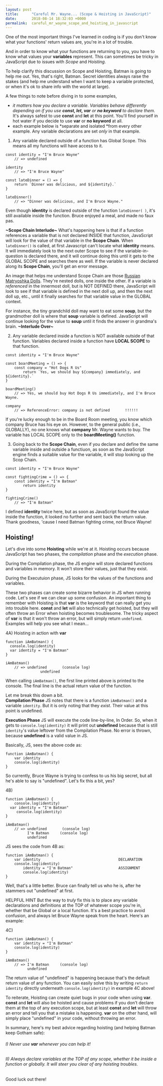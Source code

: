 ```yaml
---
layout: post
title:      "Careful Mr. Wayne... (Scope & Hoisting in JavaScript)"
date:       2018-08-14 18:32:03 +0000
permalink:  careful_mr_wayne_scope_and_hoisting_in_javascript
---
```



One of the most important things I've learned in coding is if you don't know what your functions' return values are, you're in a lot of trouble.

And in order to know what your functions are returning to you, you have to know what values your **variables** represent.  This can sometimes be tricky in JavaScript due to issues with *Scope* and *Hoisting*.  

To help clarify this discussion on Scope and Hoisting, Batman is going to help me out.  Yes, that's right, Batman.  Secret identities always raise the stakes (and help me understand when I want to keep a variable protected, or when it's ok to share info with the world at large).

A few things to note before diving in to some examples, 
* *it matters how you declare a variable.  Variables behave differently depending on if you use **const, let, var** or **no keyword** to declare them.*  It's always safest to use **const** and **let** at this point.  You'll find yourself in hot water if you decide to use **var** or **no keyword** at all.
* each example below is *separate and isolated *from every other example.  Any variable declarations are set *only* in that example.


1) Any variable declared outside of a function has Global Scope.  This means all my functions will have access to it.  

```
const identity = "I'm Bruce Wayne"
    // => undefined

identity
    // => "I'm Bruce Wayne"
		
const lateDinner = () => {
    return `Dinner was delicious, and ${identity}.`
}

lateDinner()
    // => "Dinner was delicious, and I'm Bruce Wayne."
```

Even though **identity** is declared outside of the function `lateDinner( )`, it's still available inside the function.  Bruce enjoyed a meal, and made no faux pas.



**~Scope Chain Interlude~**
What's happening here is that if a function references a variable that is not declared INSIDE that function, JavaScript will look for the value of that variable in the **Scope Chain**.  When `lateDinner()` is called, at first Javascript can't locate what **identity** means.  It will immediately look to the next outer Scope to see if the variable-in-question is declared there, and it will continue doing this until it gets to the GLOBAL SCOPE and searches there as well.  If the variable is never declared along its **Scope Chain**, you'll get an error message.

An image that helps me understand Scope Chain are those [Russian Matryoshka Dolls](https://en.wikipedia.org/wiki/Matryoshka_doll).  They're nested dolls, one inside the other.  If a variable is *referenced* in the innermost doll, but is NOT DEFINED there, JavaScript will look to see if that variable is defined in the next doll up, and then the next doll up, etc., until it finally searches for that variable value in the GLOBAL context.

For instance, the tiny grandchild doll may want to eat some **soup**, but the grandmother doll is where that **soup** variable is defined.  JavaScript will continue looking for the value to **soup** until it finds the answer in grandma's brain.
**~Interlude Over~**




2) Any variable declared inside a function is NOT available outside of that function.  Variables declared inside a function have **LOCAL SCOPE** to that function.

```
const identity = "I'm Bruce Wayne"

const boardMeeting = () => {
    const company = "Hot Dogs R Us"
		return `Yes, we should buy ${company} immediately, and ${identity}.`
}

boardMeeting()
    // => Yes, we should buy Hot Dogs R Us immediately, and I'm Bruce Wayne.
		
company
    // => ReferenceError: company is not defined       !!!!!!
```

If you're lucky enough to be in the Board Room meeting, you know which company Bruce has his eye on.  However, to the general public (i.e., GLOBALLY), no one knows what **company** Mr. Wayne wants to buy.  The variable has LOCAL SCOPE only to the **boardMeeting()** function.


3) Going back to the **Scope Chain**, even if you declare and define the same variable inside and outside a functiuon, as soon as the JavaScript engine finds a suitable value for the variable, it will stop looking up the Scop Chain.

```
const identity = "I'm Bruce Wayne"

const fightingCrime = () => {
    const identity = "I'm Batman"
		return identity
}

fightingCrime()
    // => "I'm Batman"
```

I defined **identity** twice here, but as soon as JavaScript found the value inside the function, it looked no further and sent back the return value.  Thank goodness, 'cause I need Batman fighting crime, not Bruce Wayne!


## Hoisting!
Let's dive into some **Hoisting** while we're at it.  Hoisting occurs because JavaScript has two phases, the *compilation* phase and the *execution* phase.  

During the Compilation phase, the JS engine will store declared functions and variables in memory.  It won't store their values, just that they exist.

During the Executuion phase, JS looks for the values of the functions and variables.  

These two phases can create some bizarre behavior in JS when running code.  Let's see if we can clear up some confusion.  An important thing to remember with Hoisting is that **var** is the keyword that can really get you into trouble here.  **const** and **let** will also technically get hoisted, but they will often throw an Error when hoisting becomes troublesome.  The tricky aspect of **var** is that it won't throw an error, but will simply return `undefined`.  Examples will help you see what I mean...

4A) Hoisting in action with **var**

```
function iAmBatman() {
  console.log(identity)
  var identity = "I'm Batman"
}

iAmBatman()
    // => undefined       (console log)
                undefined
```

When calling `iAmBatman()`, the first line printed above is printed to the console.  The final line is the actual return value of the function.

Let me break this down a bit.  
**Compilation Phase**  JS notes that there is a function `iAmBatman()` and a variable `identity`.  But it is only noting that they *exist*.  Their value at this point is undefined.

**Execution Phase** JS will execute the code line-by-line, In Order.  So, when it gets to `console.log(identity)` it will print out **undefined** because that is still `identity`'s value leftover from the Compilation Phase.  No error is thrown, because **undefined** is a valid value in JS.  

Basically, JS, sees the above code as:

```
function iAmBatman() {
    var identity
    console.log(identity)
}
```

So currently, Bruce Wayne is trying to confess to us his big secret, but all he's able to say is "undefined".  Let's fix this a bit, yes?

4B)
```
function iAmBatman() {
    console.log(identity)
  var identity = "I'm Batman"
	 console.log(identity)
}

iAmBatman()
    // => undefined       (console log)
		  I'm Batman     (console log)
          undefined
```

JS sees the code from 4B as:

```
function iAmBatman() {
    var identity                                    DECLARATION
    console.log(identity)
		identity = "I'm Batman"                     ASSIGNMENT
		console.log(identity)
}
```

Well, that's a little better.  Bruce can finally tell us who he is, after he stammers out "undefined" at first.

HELPFUL HINT
But the way to *truly* fix this is to place any variable declarations and definitions at the TOP of whatever scope you're in, whether that be Global or a local function.  It's a best practice to avoid confusion, and always let Bruce Wayne speak from the heart.  Here's an example:

4C)
```
function iAmBatman() {
    var identity = "I'm Batman"
    console.log(identity)
}

iAmBatman()
    // => I'm Batman     (console log)
          undefined
```

The return value of "undefined" is happening because that's the default return value of any function.  You can easily solve this by writing `return identity` directly underneath `console.log(identity)` in example 4C above!


To reiterate, Hoisting can create quiet bugs in your code when using **var**.  **const** and **let** will also be hoisted and cause problems if you don't declare them at the top of any execution scope, but at least **const** and **let** will throw an error and tell you that a mistake is happening.  **var** on the other hand, will simply place "undefined" in your code, without throwing an error.  

In summary, here's my best advice regarding hoisting (and helping Batman keep Gotham safe):

###### I) Never use **var** whenever you can help it!

###### II) Always declare variables at the TOP of any scope, whether it be inside a function or globally.  It will steer you clear of any hoisting troubles.

Good luck out there!


